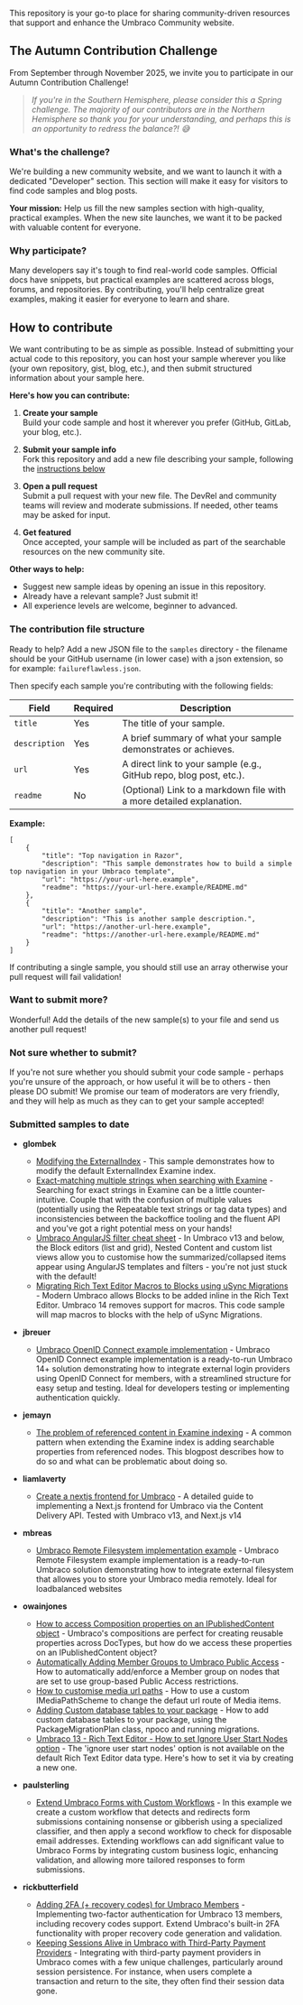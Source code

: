 This repository is your go-to place for sharing community-driven resources that support and enhance the Umbraco Community website.

## The Autumn Contribution Challenge

From September through November 2025, we invite you to participate in our Autumn Contribution Challenge!

> _If you're in the Southern Hemisphere, please consider this a Spring challenge. The majority of our contributors are in the Northern Hemisphere so thank you for your understanding, and perhaps this is an opportunity to redress the balance?! 😅_

### What's the challenge?

We're building a new community website, and we want to launch it with a dedicated "Developer" section. This section will make it easy for visitors to find code samples and blog posts.

**Your mission:** Help us fill the new samples section with high-quality, practical examples. When the new site launches, we want it to be packed with valuable content for everyone.

### Why participate?

Many developers say it's tough to find real-world code samples. Official docs have snippets, but practical examples are scattered across blogs, forums, and repositories. By contributing, you'll help centralize great examples, making it easier for everyone to learn and share.

## How to contribute

We want contributing to be as simple as possible. Instead of submitting your actual code to this repository, you can host your sample wherever you like (your own repository, gist, blog, etc.), and then submit structured information about your sample here.

**Here's how you can contribute:**

1. **Create your sample**  
    Build your code sample and host it wherever you prefer (GitHub, GitLab, your blog, etc.).

2. **Submit your sample info**  
    Fork this repository and add a new file describing your sample, following the [instructions below](#the-contribution-file-structure)

3. **Open a pull request**  
    Submit a pull request with your new file. The DevRel and community teams will review and moderate submissions. If needed, other teams may be asked for input.

4. **Get featured**  
    Once accepted, your sample will be included as part of the searchable resources on the new community site.

**Other ways to help:**
- Suggest new sample ideas by opening an issue in this repository.
- Already have a relevant sample? Just submit it!
- All experience levels are welcome, beginner to advanced.

### The contribution file structure

Ready to help? Add a new JSON file to the `samples` directory - the filename should be your GitHub username (in lower case) with a json extension, so for example: `failureflawless.json`.

Then specify each sample you're contributing with the following fields:   

| Field         | Required | Description                                                               |
|---------------|----------|---------------------------------------------------------------------------|
| `title`       | Yes      | The title of your sample.                                                 |
| `description` | Yes      | A brief summary of what your sample demonstrates or achieves.             |
| `url`         | Yes      | A direct link to your sample (e.g., GitHub repo, blog post, etc.).        |
| `readme`      | No       | (Optional) Link to a markdown file with a more detailed explanation.      |


**Example:**  

```
[
    {
        "title": "Top navigation in Razor",
        "description": "This sample demonstrates how to build a simple top navigation in your Umbraco template",
        "url": "https://your-url-here.example",
        "readme": "https://your-url-here.example/README.md"
    },
    {
        "title": "Another sample",
        "description": "This is another sample description.",
        "url": "https://another-url-here.example",
        "readme": "https://another-url-here.example/README.md"
    }
]
```

If contributing a single sample, you should still use an array otherwise your pull request will fail validation!

### Want to submit more?

Wonderful! Add the details of the new sample(s) to your file and send us another pull request!

### Not sure whether to submit?

If you're not sure whether you should submit your code sample - perhaps you're unsure of the approach, or how useful it will be to others - then please DO submit! We promise our team of moderators are very friendly, and they will help as much as they can to get your sample accepted!

### Submitted samples to date

* **glombek**
   * [Modifying the ExternalIndex](https://joe.gl/ombek/blog/you-probably-dont-need-a-custom-index/) - This sample demonstrates how to modify the default ExternalIndex Examine index.
   * [Exact-matching multiple strings when searching with Examine](https://joe.gl/ombek/blog/tag-style-exact-matching-with-examine/) - Searching for exact strings in Examine can be a little counter-intuitive. Couple that with the confusion of multiple values (potentially using the Repeatable text strings or tag data types) and inconsistencies between the backoffice tooling and the fluent API and you've got a right potential mess on your hands!
   * [Umbraco AngularJS filter cheat sheet](https://joe.gl/ombek/blog/tag-style-exact-matching-with-examine/) - In Umbraco v13 and below, the Block editors (list and grid), Nested Content and custom list views allow you to customise how the summarized/collapsed items appear using AngularJS templates and filters - you're not just stuck with the default!
   * [Migrating Rich Text Editor Macros to Blocks using uSync Migrations](https://joe.gl/ombek/blog/migrating-rte-macros/) - Modern Umbraco allows Blocks to be added inline in the Rich Text Editor. Umbraco 14 removes support for macros. This code sample will map macros to blocks with the help of uSync Migrations.

* **jbreuer**
   * [Umbraco OpenID Connect example implementation](https://github.com/jbreuer/Umbraco-OpenIdConnect-Example) - Umbraco OpenID Connect example implementation is a ready-to-run Umbraco 14+ solution demonstrating how to integrate external login providers using OpenID Connect for members, with a streamlined structure for easy setup and testing. Ideal for developers testing or implementing authentication quickly.

* **jemayn**
   * [The problem of referenced content in Examine indexing](https://dev.to/jemayn/the-problem-of-referenced-content-in-examine-indexing-umbraco-11-4355) - A common pattern when extending the Examine index is adding searchable properties from referenced nodes. This blogpost describes how to do so and what can be problematic about doing so.

* **liamlaverty**
   * [Create a nextjs frontend for Umbraco](https://www.etive-mor.com/blog/a-nextjs-frontend-for-your-umbraco-site/) - A detailed guide to implementing a Next.js frontend for Umbraco via the Content Delivery API. Tested with Umbraco v13, and Next.js v14

* **mbreas**
   * [Umbraco Remote Filesystem implementation example](https://github.com/mbreas/Umbraco-Remote-Storage) - Umbraco Remote Filesystem example implementation is a ready-to-run Umbraco solution demonstrating how to integrate external filesystem that allowes you to store your Umbraco media remotely. Ideal for loadbalanced websites

* **owainjones**
   * [How to access Composition properties on an IPublishedContent object](https://www.owainjones.dev/blog/how-to-access-composition-properties-on-an-ipublishedcontent-object/) - Umbraco's compositions are perfect for creating reusable properties across DocTypes, but how do we access these properties on an IPublishedContent object?
   * [Automatically Adding Member Groups to Umbraco Public Access](https://www.owainjones.dev/blog/automatically-adding-member-groups-to-umbraco-public-access/) - How to automatically add/enforce a Member group on nodes that are set to use group-based Public Access restrictions.
   * [How to customise media url paths](https://www.owainjones.dev/blog/how-a-custom-imediapathscheme-came-to-the-rescue-for-our-migrated-media/) - How to use a custom IMediaPathScheme to change the defaut url route of Media items.
   * [Adding Custom database tables to your package](https://forum.umbraco.com/t/best-practices-on-using-the-migrationbase-namespace/3449/2?u=owainjones.dev) - How to add custom database tables to your package, using the PackageMigrationPlan class, npoco and running migrations.
   * [Umbraco 13 - Rich Text Editor - How to set Ignore User Start Nodes option](https://www.youtube.com/watch?v=OYDxYCrTsK8) - The 'ignore user start nodes' option is not available on the default Rich Text Editor data type. Here's how to set it via by creating a new one.

* **paulsterling**
   * [Extend Umbraco Forms with Custom Workflows](https://skrift.io/issues/use-umbraco-forms-workflows-to-enhance-your-forms-functionality/) - In this example we create a custom workflow that detects and redirects form submissions containing nonsense or gibberish using a specialized classifier, and then apply a second workflow to check for disposable email addresses. Extending workflows can add significant value to Umbraco Forms by integrating custom business logic, enhancing validation, and allowing more tailored responses to form submissions.

* **rickbutterfield**
   * [Adding 2FA (+ recovery codes) for Umbraco Members](https://rickbutterfield.dev/blog/adding-2fa-plus-recovery-codes-for-umbraco-members/) - Implementing two-factor authentication for Umbraco 13 members, including recovery codes support. Extend Umbraco's built-in 2FA functionality with proper recovery code generation and validation.
   * [Keeping Sessions Alive in Umbraco with Third-Party Payment Providers](https://rickbutterfield.dev/blog/keeping-sessions-alive-in-umbraco-with-third-party-payment-providers/) - Integrating with third-party payment providers in Umbraco comes with a few unique challenges, particularly around session persistence. For instance, when users complete a transaction and return to the site, they often find their session data gone.